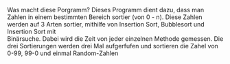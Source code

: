 Was macht diese Porgramm?
Dieses Programm dient dazu, dass man Zahlen in einem bestimmten Bereich sortier (von 0 - n). 
Diese Zahlen werden auf 3 Arten sortier, mithilfe von Insertion Sort, Bubblesort und Insertion Sort mit  
Binärsuche. Dabei wird die Zeit von jeder einzelnen Methode gemessen. Die drei Sortierungen werden drei Mal aufgerfufen
und sortieren die Zahel von 0-99, 99-0 und einmal Random-Zahlen
